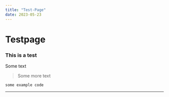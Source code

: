 ```yaml
---
title: "Test-Page"
date: 2023-05-23
---
```


# Testpage

### This is a test

Some text

> Some more text

```shell
some example code
```

---

